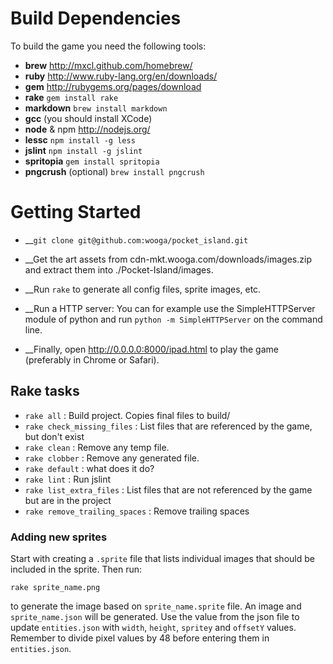 # Build Dependencies

To build the game you need the following tools:

* __brew__ http://mxcl.github.com/homebrew/
* __ruby__ http://www.ruby-lang.org/en/downloads/
* __gem__ http://rubygems.org/pages/download
* __rake__ `gem install rake`
* __markdown__ `brew install markdown`
* __gcc__ (you should install XCode)
* __node__ & npm http://nodejs.org/
* __lessc__ `npm install -g less`
* __jslint__ `npm install -g jslint`
* __spritopia__ `gem install spritopia`
* __pngcrush__ (optional) `brew install pngcrush`


# Getting Started

* __`git clone git@github.com:wooga/pocket_island.git`

* __Get the art assets from cdn-mkt.wooga.com/downloads/images.zip and extract them into ./Pocket-Island/images.

* __Run `rake` to generate all config files, sprite images, etc.

* __Run a HTTP server: You can for example use the SimpleHTTPServer module of python and run `python -m SimpleHTTPServer` on the command line.

* __Finally, open http://0.0.0.0:8000/ipad.html to play the game (preferably in Chrome or Safari). 


## Rake tasks

- `rake all` : Build project. Copies final files to build/
- `rake check_missing_files` : List files that are referenced by the game, but don't exist
- `rake clean` : Remove any temp file.
- `rake clobber` : Remove any generated file.
- `rake default` : what does it do?
- `rake lint` : Run jslint
- `rake list_extra_files` : List files that are not referenced by the game but are in the project
- `rake remove_trailing_spaces` : Remove trailing spaces


### Adding new sprites

Start with creating a ``.sprite`` file that lists individual images
that should be included in the sprite. Then run:

    rake sprite_name.png

to generate the image based on ``sprite_name.sprite`` file.
An image and ``sprite_name.json`` will be generated.
Use the value from the json file to update ``entities.json`` with
``width``, ``height``, ``spritey`` and ``offsetY`` values.
Remember to divide pixel values by 48 before entering them in ``entities.json``.